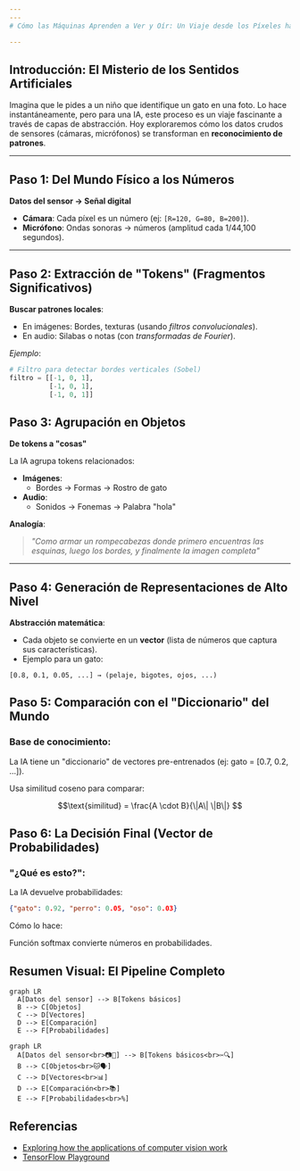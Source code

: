 ```yaml
---
---
# Cómo las Máquinas Aprenden a Ver y Oír: Un Viaje desde los Píxeles hasta el Entendimiento  

---
```


## Introducción: El Misterio de los Sentidos Artificiales  
Imagina que le pides a un niño que identifique un gato en una foto. Lo hace instantáneamente, pero para una IA, este proceso es un viaje fascinante a través de capas de abstracción. Hoy exploraremos cómo los datos crudos de sensores (cámaras, micrófonos) se transforman en **reconocimiento de patrones**.

---

## Paso 1: Del Mundo Físico a los Números  
**Datos del sensor → Señal digital**  
- **Cámara**: Cada píxel es un número (ej: `[R=120, G=80, B=200]`).  
- **Micrófono**: Ondas sonoras → números (amplitud cada 1/44,100 segundos).  

---

## Paso 2: Extracción de "Tokens" (Fragmentos Significativos)  
**Buscar patrones locales**:  
- En imágenes: Bordes, texturas (usando *filtros convolucionales*).  
- En audio: Silabas o notas (con *transformadas de Fourier*).  

*Ejemplo*:  
```python  
# Filtro para detectar bordes verticales (Sobel) 
filtro = [[-1, 0, 1],  
          [-1, 0, 1],  
          [-1, 0, 1]]
```

## Paso 3: Agrupación en Objetos  
**De tokens a "cosas"**  

La IA agrupa tokens relacionados:  
- **Imágenes**:  
  - Bordes → Formas → Rostro de gato  
- **Audio**:  
  - Sonidos → Fonemas → Palabra "hola"  

**Analogía**:  
> *"Como armar un rompecabezas donde primero encuentras las esquinas, luego los bordes, y finalmente la imagen completa"*  

---

## Paso 4: Generación de Representaciones de Alto Nivel  
**Abstracción matemática**:  
- Cada objeto se convierte en un **vector** (lista de números que captura sus características).  
- Ejemplo para un gato:

```text
[0.8, 0.1, 0.05, ...] → (pelaje, bigotes, ojos, ...)  
```

## Paso 5: Comparación con el "Diccionario" del Mundo
### Base de conocimiento:

La IA tiene un "diccionario" de vectores pre-entrenados (ej: gato = [0.7, 0.2, ...]).

Usa similitud coseno para comparar:
```math
\text{similitud} = \frac{A \cdot B}{\|A\| \|B\|}  
```

## Paso 6: La Decisión Final (Vector de Probabilidades)
### "¿Qué es esto?":

La IA devuelve probabilidades:

```json
{"gato": 0.92, "perro": 0.05, "oso": 0.03}
```

Cómo lo hace:

Función softmax convierte números en probabilidades.

## Resumen Visual: El Pipeline Completo

```mermaid
graph LR  
  A[Datos del sensor] --> B[Tokens básicos]  
  B --> C[Objetos]  
  C --> D[Vectores]  
  D --> E[Comparación]  
  E --> F[Probabilidades]
```

```mermaid
graph LR
  A[Datos del sensor<br>📷🎤] --> B[Tokens básicos<br>✂️🔍]
  B --> C[Objetos<br>🐱🗣️]
  C --> D[Vectores<br>📊]
  D --> E[Comparación<br>📚]
  E --> F[Probabilidades<br>%]
```

## Referencias

- [Exploring how the applications of computer vision work](https://www.ultralytics.com/blog/exploring-how-the-applications-of-computer-vision-work)
- [TensorFlow Playground](https://playground.tensorflow.org/#activation=tanh&batchSize=10&dataset=circle&regDataset=reg-plane&learningRate=0.03&regularizationRate=0&noise=0&networkShape=4,2&seed=0.99141&showTestData=false&discretize=false&percTrainData=50&x=true&y=true&xTimesY=false&xSquared=false&ySquared=false&cosX=false&sinX=false&cosY=false&sinY=false&collectStats=false&problem=classification&initZero=false&hideText=false)

